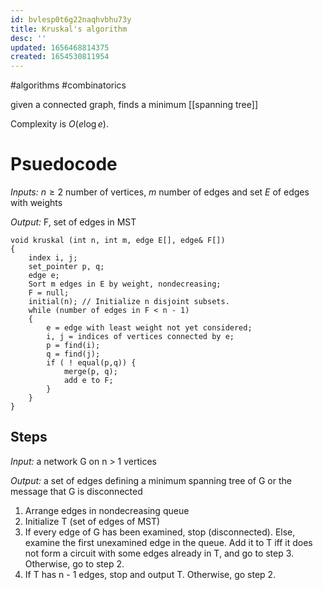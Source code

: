 ```yaml
---
id: bvlesp0t6g22naqhvbhu73y
title: Kruskal's algorithm
desc: ''
updated: 1656468814375
created: 1654530811954
---
```

#algorithms #combinatorics 

given a connected graph, finds a  minimum [[spanning tree]]

Complexity is $O(e \log e)$.
# Psuedocode
*Inputs:* $n \geq 2$ number of vertices,  $m$ number of edges and set $E$ of edges with weights

*Output:* F, set of edges in MST
```
void kruskal (int n, int m, edge E[], edge& F[])
{
	index i, j;
	set_pointer p, q;
	edge e;
	Sort m edges in E by weight, nondecreasing;
	F = null;
	initial(n); // Initialize n disjoint subsets.
	while (number of edges in F < n - 1)
	{
		e = edge with least weight not yet considered;
		i, j = indices of vertices connected by e;
		p = find(i);
		q = find(j);
		if ( ! equal(p,q)) {
			merge(p, q);
			add e to F;
		}
	}
}
```

## Steps
*Input:* a network G on n > 1 vertices

*Output:* a set of edges defining a minimum spanning tree of G or the message that G is disconnected

1. Arrange edges in nondecreasing queue
2. Initialize T (set of edges of MST)
3. If every edge of G has been examined, stop (disconnected).  Else, examine the first unexamined edge in the queue. Add it to T iff it does not form a circuit with some edges already in T, and go to step 3.  Otherwise, go to step 2.
4. If T has n - 1 edges, stop and output T.  Otherwise, go step 2.
